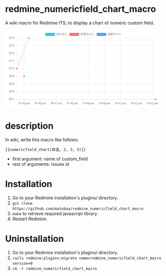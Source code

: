 redmine_numericfield_chart_macro
================================

A wiki macro for Redmine ITS; to display a chart of numeric custom field.

![chart.png](chart.png)
# description

In wiki, write this macro like follows:

`{{numericfield_chart(体温, 2, 3, 5)}}`

- first argument: name of custom_field
- rest of arguments: issues id

# Installation

1. Go to your Redmine installation's plugins/ directory.
2. `git clone https://github.com/matobaa/redmine_numericfield_chart_macro`
3. `make` to retrieve required javascript library.
3. Restart Redmine.

# Uninstallation
1. Go to your Redmine installation's plugins/ directory.
2. `rails redmine:plugins:migrate name=redmine_numericfield_chart_macro version=0`
3. `rm -r redmine_numericfield_chart_macro`
